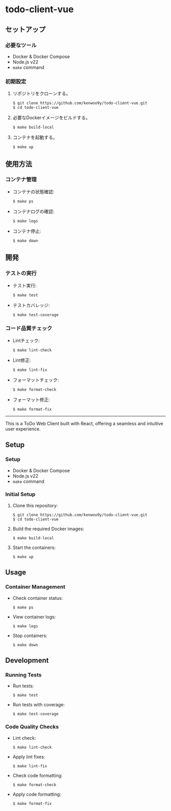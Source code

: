 # todo-client-vue

## セットアップ
### 必要なツール
- Docker & Docker Compose
- Node.js v22
- `make` command

### 初期設定
1. リポジトリをクローンする。
    ```
    $ git clone https://github.com/kenwoo9y/todo-client-vue.git
    $ cd todo-client-vue
    ```

2. 必要なDockerイメージをビルドする。
    ```
    $ make build-local
    ```

3. コンテナを起動する。
    ```
    $ make up
    ```

## 使用方法
### コンテナ管理
- コンテナの状態確認:
    ```
    $ make ps
    ```
- コンテナログの確認:
    ```
    $ make logs
    ```
- コンテナ停止:
    ```
    $ make down
    ```

## 開発
### テストの実行
- テスト実行:
    ```
    $ make test
    ```
- テストカバレッジ:
    ```
    $ make test-coverage
    ```

### コード品質チェック
- Lintチェック:
    ```
    $ make lint-check
    ```
- Lint修正:
    ```
    $ make lint-fix
    ```
- フォーマットチェック:
    ```
    $ make format-check
    ```
- フォーマット修正:
    ```
    $ make format-fix
    ```

---
This is a ToDo Web Client built with React, offering a seamless and intuitive user experience.

## Setup
### Setup
- Docker & Docker Compose
- Node.js v22
- `make` command

### Initial Setup
1. Clone this repository:
    ```
    $ git clone https://github.com/kenwoo9y/todo-client-vue.git
    $ cd todo-client-vue
    ```

2. Build the required Docker images:
    ```
    $ make build-local
    ```

3. Start the containers:
    ```
    $ make up
    ```

## Usage
### Container Management
- Check container status:
    ```
    $ make ps
    ```
- View container logs:
    ```
    $ make logs
    ```
- Stop containers:
    ```
    $ make down
    ```

## Development
### Running Tests
- Run tests:
    ```
    $ make test
    ```
- Run tests with coverage:
    ```
    $ make test-coverage
    ```

### Code Quality Checks
- Lint check:
    ```
    $ make lint-check
    ```
- Apply lint fixes:
    ```
    $ make lint-fix
    ```
- Check code formatting:
    ```
    $ make format-check
    ```
- Apply code formatting:
    ```
    $ make format-fix
    ```